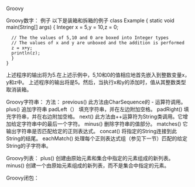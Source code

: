Groovy

Groovy数字：
例子
以下是装箱和拆箱的例子
   class Example { 
   static void main(String[] args) {
      Integer x = 5,y = 10,z = 0; 
		
      // The the values of 5,10 and 0 are boxed into Integer types 
      // The values of x and y are unboxed and the addition is performed 
      z = x+y; 
      println(z);
      }
    }
上述程序的输出将为5.在上述示例中，5,10和0的值相应地首先嵌入到整数变量x，y和z中。
上述程序的输出将是5。然后，当执行x和y的添加时，值从其整数类型取消装箱。

Groovy字符串：
  方法：
  previous()
 	此方法由CharSequence的 - 运算符调用。
  plus()
	追加字符串
  padLeft（）
	填充字符串，并在左边附加空格。
  padRight()
	填充字符串，并在右边附加空格。
  next()
	此方法由++运算符为String类调用。它增加给定字符串中的最后一个字符。
  minus()
	删除字符串的值部分。
  matches()  它输出字符串是否匹配给定的正则表达式。
  concat() 将指定的String连接到此String的结尾。
  eachMatch()  处理每个正则表达式组（参见下一节）匹配的给定String的子字符串。
  
Groovy列表：
   plus()  创建由原始元素和集合中指定的元素组成的新列表。
   minus() 创建一个由原始元素组成的新列表，而不是集合中指定的元素。
   


Groovy闭包：
  
